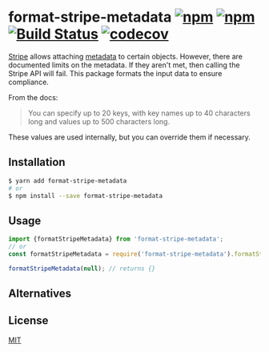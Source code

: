 # format-stripe-metadata [![npm](https://img.shields.io/npm/v/format-stripe-metadata.svg)](https://www.npmjs.com/package/format-stripe-metadata) [![npm](https://img.shields.io/npm/l/format-stripe-metadata.svg)](https://github.com/sublimefund/format-stripe-metadata/blob/master/LICENSE) [![Build Status](https://travis-ci.org/sublimefund/format-stripe-metadata.svg?branch=master)](https://travis-ci.org/sublimefund/format-stripe-metadata) [![codecov](https://codecov.io/gh/sublimefund/format-stripe-metadata/branch/master/graph/badge.svg)](https://codecov.io/gh/sublimefund/format-stripe-metadata)
[Stripe](https://stripe.com/) allows attaching [metadata](https://stripe.com/docs/api#metadata) to certain objects. However, there are documented limits on the metadata. If
they aren't met, then calling the Stripe API will fail. This package formats the
input data to ensure compliance.

From the docs:
> You can specify up to 20 keys, with key names up to 40 characters long and values up to 500 characters long.

These values are used internally, but you can override them if necessary.

## Installation
```sh
$ yarn add format-stripe-metadata
# or
$ npm install --save format-stripe-metadata
```

## Usage
```js
import {formatStripeMetadata} from 'format-stripe-metadata';
// or
const formatStripeMetadata = require('format-stripe-metadata').formatStripeMetadata;

formatStripeMetadata(null); // returns {}
```

## Alternatives

## License
[MIT](https://github.com/sublimefund/format-stripe-metadata/blob/master/LICENSE)
